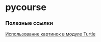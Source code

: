 # pycourse

### Полезные ссылки
[Использование картинок в модуле Turtle](https://blog.trinket.io/using-images-in-turtle-programs/)